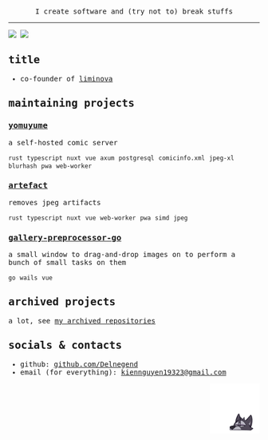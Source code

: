 <samp>
  <div align=center>I create software and (try not to) break stuffs</div>

---

![](https://raw.githubusercontent.com/Delnegend/github-stats/master/generated/languages.svg)
![](https://raw.githubusercontent.com/Delnegend/github-stats/master/generated/overview.svg)

## title
- co-founder of [liminova](https://liminova.net/)

## maintaining projects
### [yomuyume](https://github.com/Liminova/yomuyume)

a self-hosted comic server

`rust` `typescript` `nuxt` `vue` `axum` `postgresql` `comicinfo.xml` `jpeg-xl` `blurhash` `pwa` `web-worker`

### [artefact](https://artefact.delnegend.com)

removes jpeg artifacts

`rust` `typescript` `nuxt` `vue` `web-worker` `pwa` `simd` `jpeg`

### [gallery-preprocessor-go](https://github.com/Delnegend/gallery-preprocessor-go)

a small window to drag-and-drop images on to perform a bunch of small tasks on them

`go` `wails` `vue`

## archived projects
a lot, see [my archived repositories](https://github.com/Delnegend?tab=repositories&q=&type=archived&language=&sort=)

## socials & contacts
- github: [github.com/Delnegend](https://github.com/Delnegend)
- email (for everything): [kiennguyen19323@gmail.com](mailto:kiennguyen19323@gmail.com)

<div align="right"><img src="./sticker.webp" width="100px"></div>
